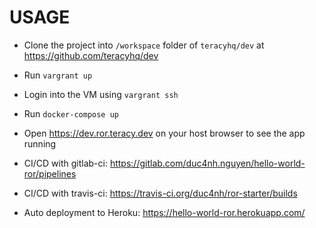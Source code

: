 # USAGE

* Clone the project into `/workspace` folder of `teracyhq/dev` at https://github.com/teracyhq/dev

* Run `vargrant up`

* Login into the VM using `vargrant ssh`

* Run `docker-compose up`

* Open https://dev.ror.teracy.dev on your host browser to see the app running

* CI/CD with gitlab-ci: https://gitlab.com/duc4nh.nguyen/hello-world-ror/pipelines

* CI/CD with travis-ci: https://travis-ci.org/duc4nh/ror-starter/builds

* Auto deployment to Heroku: https://hello-world-ror.herokuapp.com/